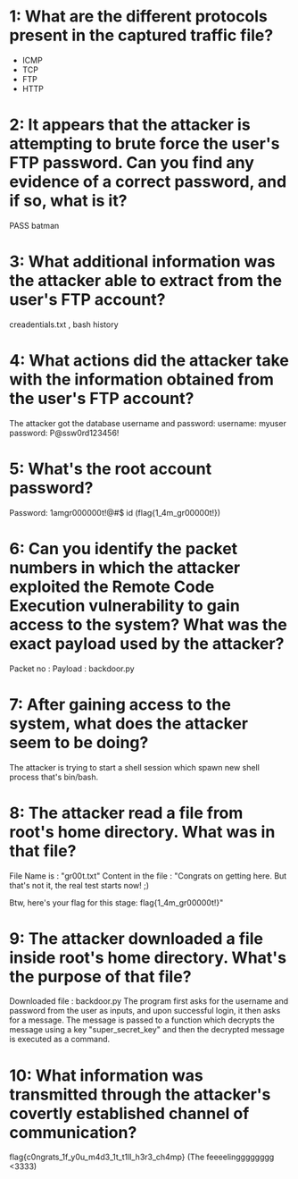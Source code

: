 # 1:  What are the different protocols present in the captured traffic file?
- ICMP
- TCP
- FTP
- HTTP

# 2:  It appears that the attacker is attempting to brute force the user's FTP password. Can you find any evidence of a correct password, and if so, what is it?
PASS batman

# 3:  What additional information was the attacker able to extract from the user's FTP account?
creadentials.txt , bash history

# 4:  What actions did the attacker take with the information obtained from the user's FTP account?
The attacker got the database username and password:
username: myuser
password: P@ssw0rd123456!


# 5:  What's the root account password?
Password: 1amgr000000t!@#$
id
(flag{1_4m_gr00000t!})


# 6:  Can you identify the packet numbers in which the attacker exploited the Remote Code Execution vulnerability to gain access to the system? What was the exact payload used by the attacker?
Packet no : 
Payload : backdoor.py


# 7:  After gaining access to the system, what does the attacker seem to be doing?
The attacker is trying to start a shell session which spawn new shell process that's bin/bash.


# 8:  The attacker read a file from root's home directory. What was in that file?
File Name is : "gr00t.txt"
Content in the file : "Congrats on getting here. But that's not it, the real test starts now! ;)

Btw, here's your flag for this stage: flag{1_4m_gr00000t!}"


# 9:  The attacker downloaded a file inside root's home directory. What's the purpose of that file?
Downloaded file : backdoor.py
The program first asks for the username and password from the user as inputs, and upon successful login, it then asks for a message. The message is passed to a function which decrypts the message using a key "super_secret_key" and then the decrypted message is executed as a command.


# 10: What information was transmitted through the attacker's covertly established channel of communication?
flag{c0ngrats_1f_y0u_m4d3_1t_t1ll_h3r3_ch4mp} 
(The feeeelingggggggg <3333)
